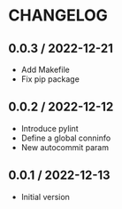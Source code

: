CHANGELOG
===============================================================================


0.0.3 / 2022-12-21
-------------------------------------------------------------------------------

* Add Makefile
* Fix pip package

0.0.2 / 2022-12-12
-------------------------------------------------------------------------------

* Introduce pylint
* Define a global conninfo
* New autocommit param


0.0.1 / 2022-12-13
-------------------------------------------------------------------------------

* Initial version

